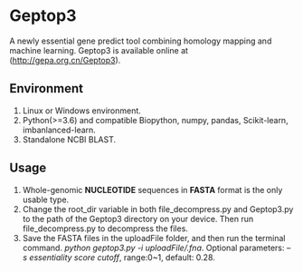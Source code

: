 # Geptop3
A newly essential gene predict tool combining homology mapping and machine learning. Geptop3 is available online at (http://gepa.org.cn/Geptop3).

## Environment
1. Linux or Windows environment.
2. Python(>=3.6) and compatible Biopython, numpy, pandas, Scikit-learn, imbanlanced-learn.
3. Standalone NCBI BLAST.

## Usage
1. Whole-genomic __NUCLEOTIDE__ sequences in __FASTA__ format is the only usable type.
2. Change the root_dir variable in both file_decompress.py and Geptop3.py to the path of the Geptop3 directory on your device. Then run file_decompress.py to decompress the files.
3. Save the FASTA files in the uploadFile folder, and then run the terminal command. *python geptop3.py -i uploadFile/.fna*. Optional parameters: *–s essentiality score cutoff*, range:0~1, default: 0.28.

